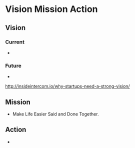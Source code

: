 Vision Mission Action
=====================

Vision
------

### Current

+

### Future

+

http://insideintercom.io/why-startups-need-a-strong-vision/

Mission
-------

+ Make Life Easier Said and Done Together.

Action
------

+ 

